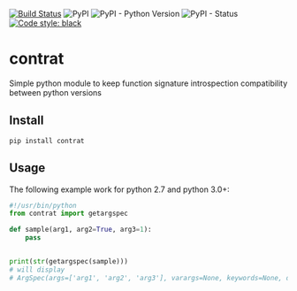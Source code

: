 [![Build Status](https://travis-ci.org/4383/contrat.svg?branch=master)](https://travis-ci.org/4383/contrat)
![PyPI](https://img.shields.io/pypi/v/contrat.svg)
![PyPI - Python Version](https://img.shields.io/pypi/pyversions/contrat.svg)
![PyPI - Status](https://img.shields.io/pypi/status/contrat.svg)
[![Code style: black](https://img.shields.io/badge/code%20style-black-000000.svg)](https://github.com/ambv/black)
# contrat

Simple python module to keep function signature introspection compatibility between 
python versions

## Install

```shell
pip install contrat
```

## Usage

The following example work for python 2.7 and python 3.0+:

```python
#!/usr/bin/python
from contrat import getargspec

def sample(arg1, arg2=True, arg3=1):
    pass


print(str(getargspec(sample)))
# will display
# ArgSpec(args=['arg1', 'arg2', 'arg3'], varargs=None, keywords=None, defaults=(False, 1))
```
